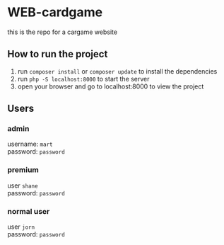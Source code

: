 # WEB-cardgame
this is the repo for a cargame website

## How to run the project

1. run ```composer install``` or ```composer update``` to install the dependencies
2. run ```php -S localhost:8000``` to start the server
3. open your browser and go to localhost:8000 to view the project

## Users
### admin
username: ```mart```  
password: ```password```
### premium 
user ```shane```  
password: ```password```
### normal user
user ```jorn```  
password: ```password```




